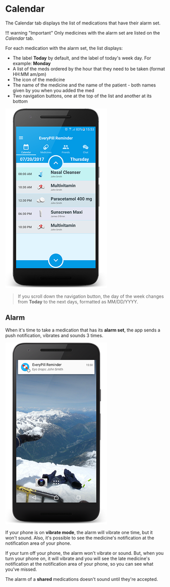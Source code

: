 # Calendar

The Calendar tab displays the list of medications that have their alarm set.

!!! warning "Important"
	Only medicines with the alarm set are listed on the *Calendar* tab.

For each medication with the alarm set, the list displays:

- The label **Today** by default, and the label of today's week day. For example: **Monday**
- A list of the meds ordered by the hour that they need to be taken (format HH:MM am/pm)
- The icon of the medicine
- The name of the medicine and the name of the patient - both names given by you when you added the med
- Two navigation buttons, one at the top of the list and another at its bottom

![](images/calendar.png)

> If you scroll down the navigation button, the day of the week changes from **Today** to the next days, formatted as MM/DD/YYYY.


## Alarm

When it's time to take a medication that has its **alarm set**, the app sends a push notification, vibrates and sounds 3 times.

![](images/push-alarm.png)

If your phone is on **vibrate mode**, the alarm will vibrate one time, but it won't sound. Also, it's possible to see the medicine's notification at the notification area of your phone.

If your turn off your phone, the alarm won't vibrate or sound. But, when you turn your phone on, it will vibrate and you will see the late medicine's notification at the notification area of your phone, so you can see what you've missed.

The alarm of a **shared** medications doesn't sound until they're accepted.